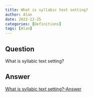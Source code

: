 ```yaml
---
title: What is syllabic text setting?
author: Alan
date: 2022-12-25
categories: [Definitions]
tags: [Alan]
---
```


## Question

What is syllabic text setting?



## Answer

[What is syllabic text setting?-Answer](/music-history/posts/What-is-syllabic-text-setting-answer/)
